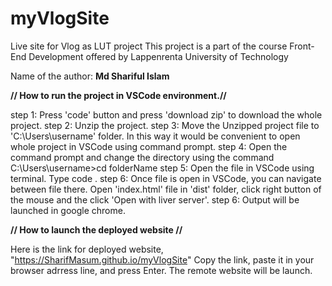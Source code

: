 # myVlogSite
Live site for Vlog as LUT project
This project is a part of the course Front-End Development offered by Lappenrenta University of Technology

Name of the author: **Md Shariful Islam**

**// How to run the project in VSCode environment.//**

step 1: Press 'code' button and press 'download zip' to download the whole project.
step 2: Unzip the project.
step 3: Move the Unzipped project file to 'C:\Users\username' folder. In this way it would be convenient to open whole project in VSCode using command prompt.
step 4: Open the command prompt and change the directory using the command C:\Users\username>cd folderName
step 5: Open the file in VSCode using terminal. Type code .
step 6: Once file is open in VSCode, you can navigate between file there. Open 'index.html' file in 'dist' folder, click right button of the mouse and the click 'Open with liver server'.
step 6: Output will be launched in google chrome.

**// How to launch the deployed website //**

Here is the link for deployed website, "https://SharifMasum.github.io/myVlogSite"
Copy the link, paste it in your browser adrress line, and press Enter.
The remote website will be launch.
